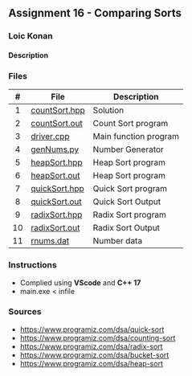 ## Assignment 16 - Comparing Sorts

### Loic Konan

#### Description

### Files

|   #   | File                           | Description           |
| :---: | ------------------------------ | --------------------- |
|   1   | [countSort.hpp](countSort.hpp) | Solution              |
|   2   | [countSort.out](countSort.out) | Count Sort program    |
|   3   | [driver.cpp](driver.cpp)       | Main function program |
|   4   | [genNums.py](genNums.py)       | Number Generator      |
|   5   | [heapSort.hpp](heapSort.hpp)   | Heap Sort program     |
|   6   | [heapSort.out](heapSort.out)   | Heap Sort program     |
|   7   | [quickSort.hpp](quickSort.hpp) | Quick Sort program    |
|   8   | [quickSort.out](quickSort.out) | Quick Sort Output     |
|   9   | [radixSort.hpp](radixSort.hpp) | Radix Sort program    |
|  10   | [radixSort.out](radixSort.out) | Radix Sort Output     |
|  11   | [rnums.dat](rnums.dat)         | Number data           |

### Instructions

- Complied using **VScode** and **C++ 17**
- main.exe < infile

### Sources

- <https://www.programiz.com/dsa/quick-sort>
- <https://www.programiz.com/dsa/counting-sort>
- <https://www.programiz.com/dsa/radix-sort>
- <https://www.programiz.com/dsa/bucket-sort>
- <https://www.programiz.com/dsa/heap-sort>
